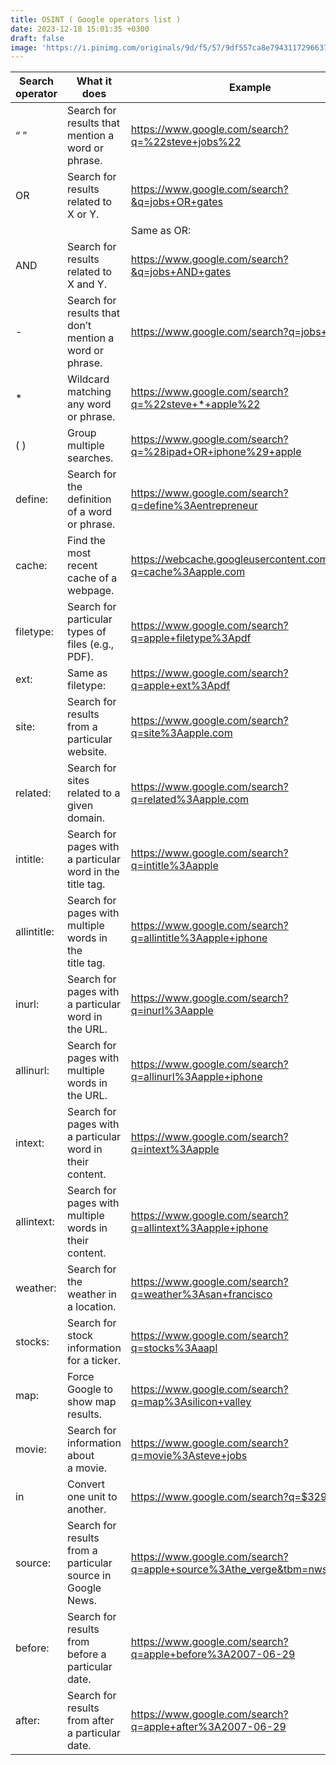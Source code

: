 ```yaml
---
title: OSINT ( Google operators list )
date: 2023-12-18 15:01:35 +0300
draft: false
image: 'https://i.pinimg.com/originals/9d/f5/57/9df557ca8e79431172966376e32aa753.png'
---
```


| Search operator | What it does | Example |
| --- | --- | --- |
| “ ” | Search for results that mention a word or phrase. | https://www.google.com/search?q=%22steve+jobs%22 |
| OR | Search for results related to X or Y. | https://www.google.com/search?&q=jobs+OR+gates |
| | | Same as OR: | https://www.google.com/search?q=jobs%7Cgates |
| AND | Search for results related to X and Y. | https://www.google.com/search?&q=jobs+AND+gates |
| - | Search for results that don’t mention a word or phrase. | https://www.google.com/search?q=jobs+-apple |
| * | Wildcard matching any word or phrase. | https://www.google.com/search?q=%22steve+*+apple%22 |
| ( ) | Group multiple searches. | https://www.google.com/search?q=%28ipad+OR+iphone%29+apple |
| define: | Search for the definition of a word or phrase. | https://www.google.com/search?q=define%3Aentrepreneur |
| cache: | Find the most recent cache of a webpage. | https://webcache.googleusercontent.com/search?q=cache%3Aapple.com |
| filetype: | Search for particular types of files (e.g., PDF). | https://www.google.com/search?q=apple+filetype%3Apdf |
| ext: | Same as filetype: | https://www.google.com/search?q=apple+ext%3Apdf |
| site: | Search for results from a particular website. | https://www.google.com/search?q=site%3Aapple.com |
| related: | Search for sites related to a given domain. | https://www.google.com/search?q=related%3Aapple.com |
| intitle: | Search for pages with a particular word in the title tag. | https://www.google.com/search?q=intitle%3Aapple |
| allintitle: | Search for pages with multiple words in the title tag. | https://www.google.com/search?q=allintitle%3Aapple+iphone |
| inurl: | Search for pages with a particular word in the URL. | https://www.google.com/search?q=inurl%3Aapple |
| allinurl: | Search for pages with multiple words in the URL. | https://www.google.com/search?q=allinurl%3Aapple+iphone |
| intext: | Search for pages with a particular word in their content. | https://www.google.com/search?q=intext%3Aapple |
| allintext: | Search for pages with multiple words in their content. | https://www.google.com/search?q=allintext%3Aapple+iphone |
| weather: | Search for the weather in a location. | https://www.google.com/search?q=weather%3Asan+francisco |
| stocks: | Search for stock information for a ticker. | https://www.google.com/search?q=stocks%3Aaapl |
| map: | Force Google to show map results. | https://www.google.com/search?q=map%3Asilicon+valley |
| movie: | Search for information about a movie. | https://www.google.com/search?q=movie%3Asteve+jobs |
| in | Convert one unit to another. | https://www.google.com/search?q=$329+in+GBP |
| source: | Search for results from a particular source in Google News. | https://www.google.com/search?q=apple+source%3Athe_verge&tbm=nws |
| before: | Search for results from before a particular date. | https://www.google.com/search?q=apple+before%3A2007-06-29 |
| after: | Search for results from after a particular date. | https://www.google.com/search?q=apple+after%3A2007-06-29 |